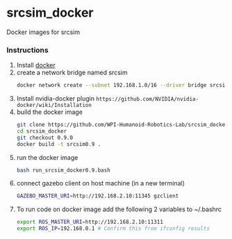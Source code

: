 # srcsim_docker
Docker images for srcsim

### Instructions
1. Install [docker](https://docs.docker.com/cs-engine/1.12/#install-on-ubuntu-1404-lts-or-1604-lts)
2. create a network bridge named srcsim
	```bash
	docker network create --subnet 192.168.1.0/16 --driver bridge srcsim
	```
3. Install nvidia-docker plugin `https://github.com/NVIDIA/nvidia-docker/wiki/Installation` 
4. build the docker image 
	```bash
	git clone https://github.com/WPI-Humanoid-Robotics-Lab/srcsim_docker.git
	cd srcsim_docker
	git checkout 0.9.0
	docker build -t srcsim0.9 .
	```
5. run the docker image
	```bash
	bash run_srcsim_docker0.9.bash
	```
6. connect gazebo client on host machine (in a new terminal)
	```bash
	GAZEBO_MASTER_URI=http://192.168.2.10:11345 gzclient
	```
7. To run code on docker image add the following 2 variables to ~/.bashrc
	```bash
	export ROS_MASTER_URI=http://192.168.2.10:11311
	export ROS_IP=192.168.0.1 # Confirm this from ifconfig results
	```


